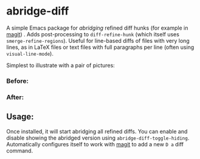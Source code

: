 # abridge-diff
A simple Emacs package for _abridging_ refined diff hunks (for example in [magit](https://github.com/magit/magit)) .  Adds post-processing to `diff-refine-hunk` (which itself uses `smerge-refine-regions`). Useful for line-based diffs of files with very long lines, as in LaTeX files or text files with full paragraphs per line (often using `visual-line-mode`).  

Simplest to illustrate with a pair of pictures:
### Before:

### After:


## Usage:

Once installed, it will start abridging all refined diffs. You can enable and disable showing the abridged version using `abridge-diff-toggle-hiding`.  Automatically configures itself to work with [magit](https://github.com/magit/magit) to add a new `D a` diff command.  
